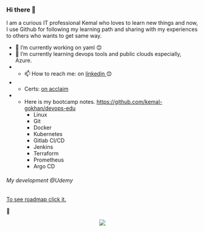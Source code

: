 ### Hi there 👋

I am a curious IT professional Kemal who loves to learn new things and now, I use Github for following my learning path and sharing with my experiences to others who wants to get same way.

- 🔭 I’m currently working on yaml 😊
- 🌱 I’m currently learning devops tools and public clouds especially, Azure.
- - 📫 How to reach me: on [linkedin ](https://www.linkedin.com/in/kemalgokhan/) 😊
- - Certs: [on acclaim](https://www.youracclaim.com/users/kemal-gokhan/badges)
- - Here is my bootcamp notes. https://github.com/kemal-gokhan/devops-edu
    - Linux
    - Git
    - Docker
    - Kubernetes
    - Gitlab CI/CD
    - Jenkins
    - Terraform
    - Prometheus
    - Argo CD

###### My development @Udemy

[To see roadmap click it. ](https://drive.google.com/drive/folders/1RyPEQAM0UIox1w20edbMsyaz8K8iqgwu?usp=sharing)

👋

<p align="center">
  <img  src="https://media-exp1.licdn.com/dms/image/C4D16AQGwfWqq0eT9XA/profile-displaybackgroundimage-shrink_200_800/0/1589797111997?e=1651104000&v=beta&t=dpr0wv94_esAgUb1WTs3cK-UodtR8RjNcl5tuZvyelM">
</p>

<!--
- 💬 Ask me about 
- 😄 Pronouns: ...
- ⚡ Fun fact: ...
-->
